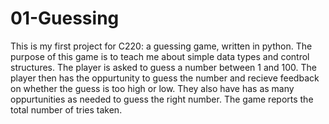 # 01-Guessing
This is my first project for C220: a guessing game, written in python. The purpose of this game is to teach me about simple data types and control structures.
The player is asked to guess a number between 1 and 100. The player then has the oppurtunity to guess the number and recieve feedback on whether the guess is too high or low. They also have has as many oppurtunities as needed to guess the right number. The game reports the total number of tries taken.
